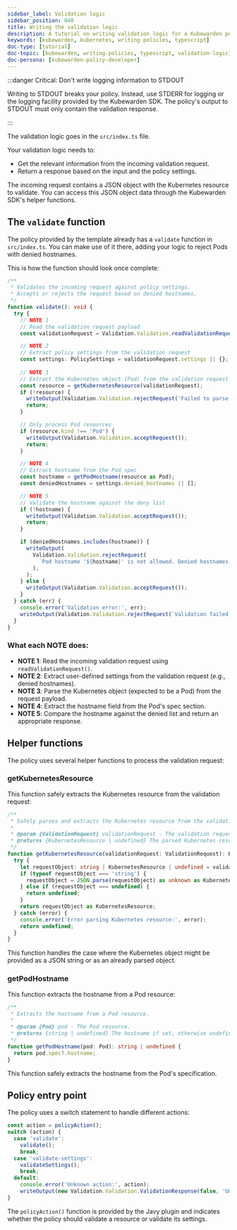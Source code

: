 ```yaml
---
sidebar_label: Validation logic
sidebar_position: 040
title: Writing the validation logic
description: A tutorial on writing validation logic for a Kubewarden policy using TypeScript.
keywords: [kubewarden, kubernetes, writing policies, typescript]
doc-type: [tutorial]
doc-topic: [kubewarden, writing-policies, typescript, validation-logic]
doc-persona: [kubewarden-policy-developer]
---
```


<head>
  <link rel="canonical" href="https://docs.kubewarden.io/tutorials/writing-policies/typescript/validation"/>
</head>

:::danger Critical: Don't write logging information to STDOUT

Writing to STDOUT breaks your policy. Instead, use STDERR for logging or the logging facility provided by the Kubewarden SDK. The policy's output to STDOUT must only contain the validation response.

:::

The validation logic goes in the `src/index.ts` file.

Your validation logic needs to:

- Get the relevant information from the incoming validation request.
- Return a response based on the input and the policy settings.

The incoming request contains a JSON object with the Kubernetes resource to validate.
You can access this JSON object data through the Kubewarden SDK's helper functions.

## The `validate` function

The policy provided by the template already has a `validate` function in `src/index.ts`. 
You can make use of it there, adding your logic to reject Pods with denied hostnames.

This is how the function should look once complete:

```typescript
/**
 * Validates the incoming request against policy settings.
 * Accepts or rejects the request based on denied hostnames.
 */
function validate(): void {
  try {
    // NOTE 1
    // Read the validation request payload
    const validationRequest = Validation.Validation.readValidationRequest();

    // NOTE 2
    // Extract policy settings from the validation request
    const settings: PolicySettings = validationRequest.settings || {};
    
    // NOTE 3
    // Extract the Kubernetes object (Pod) from the validation request
    const resource = getKubernetesResource(validationRequest);
    if (!resource) {
      writeOutput(Validation.Validation.rejectRequest('Failed to parse Kubernetes resource.'));
      return;
    }

    // Only process Pod resources
    if (resource.kind !== 'Pod') {
      writeOutput(Validation.Validation.acceptRequest());
      return;
    }

    // NOTE 4
    // Extract hostname from the Pod spec
    const hostname = getPodHostname(resource as Pod);
    const deniedHostnames = settings.denied_hostnames || [];

    // NOTE 5
    // Validate the hostname against the deny list
    if (!hostname) {
      writeOutput(Validation.Validation.acceptRequest());
      return;
    }

    if (deniedHostnames.includes(hostname)) {
      writeOutput(
        Validation.Validation.rejectRequest(
          `Pod hostname '${hostname}' is not allowed. Denied hostnames: [${deniedHostnames.join(', ')}]`
        ),
      );
    } else {
      writeOutput(Validation.Validation.acceptRequest());
    }
  } catch (err) {
    console.error('Validation error:', err);
    writeOutput(Validation.Validation.rejectRequest(`Validation failed: ${err}`));
  }
}
```

### What each NOTE does:

- **NOTE 1**: Read the incoming validation request using `readValidationRequest()`.
- **NOTE 2**: Extract user-defined settings from the validation request (e.g., denied hostnames).
- **NOTE 3**: Parse the Kubernetes object (expected to be a Pod) from the request payload.
- **NOTE 4**: Extract the hostname field from the Pod's spec section.
- **NOTE 5**: Compare the hostname against the denied list and return an appropriate response.

## Helper functions

The policy uses several helper functions to process the validation request:

### getKubernetesResource

This function safely extracts the Kubernetes resource from the validation request:

```typescript
/**
 * Safely parses and extracts the Kubernetes resource from the validation request.
 *
 * @param {ValidationRequest} validationRequest - The validation request object.
 * @returns {KubernetesResource | undefined} The parsed Kubernetes resource if available.
 */
function getKubernetesResource(validationRequest: ValidationRequest): KubernetesResource | undefined {
  try {
    let requestObject: string | KubernetesResource | undefined = validationRequest.request?.object;
    if (typeof requestObject === 'string') {
      requestObject = JSON.parse(requestObject) as unknown as KubernetesResource;
    } else if (requestObject === undefined) {
      return undefined;
    }
    return requestObject as KubernetesResource;
  } catch (error) {
    console.error('Error parsing Kubernetes resource:', error);
    return undefined;
  }
}
```

This function handles the case where the Kubernetes object might be provided as a JSON string or as an already parsed object.

### getPodHostname

This function extracts the hostname from a Pod resource:

```typescript
/**
 * Extracts the hostname from a Pod resource.
 *
 * @param {Pod} pod - The Pod resource.
 * @returns {string | undefined} The hostname if set, otherwise undefined.
 */
function getPodHostname(pod: Pod): string | undefined {
  return pod.spec?.hostname;
}
```

This function safely extracts the hostname from the Pod's specification.

## Policy entry point

The policy uses a switch statement to handle different actions:

```typescript
const action = policyAction();
switch (action) {
  case 'validate':
    validate();
    break;
  case 'validate-settings':
    validateSettings();
    break;
  default:
    console.error('Unknown action:', action);
    writeOutput(new Validation.Validation.ValidationResponse(false, 'Unknown policy action'));
}
```

The `policyAction()` function is provided by the Javy plugin and indicates whether the policy should validate a resource or validate its settings.
